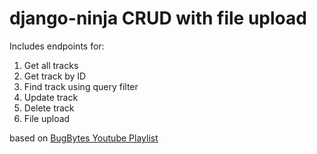 # django-ninja CRUD with file upload

Includes endpoints for:

1. Get all tracks
1. Get track by ID
1. Find track using query filter
1. Update track
1. Delete track
1. File upload

based on [BugBytes Youtube
Playlist](https://www.youtube.com/playlist?list=PL-2EBeDYMIbS7bXwkMOS_ajeTdNRnhApX)


